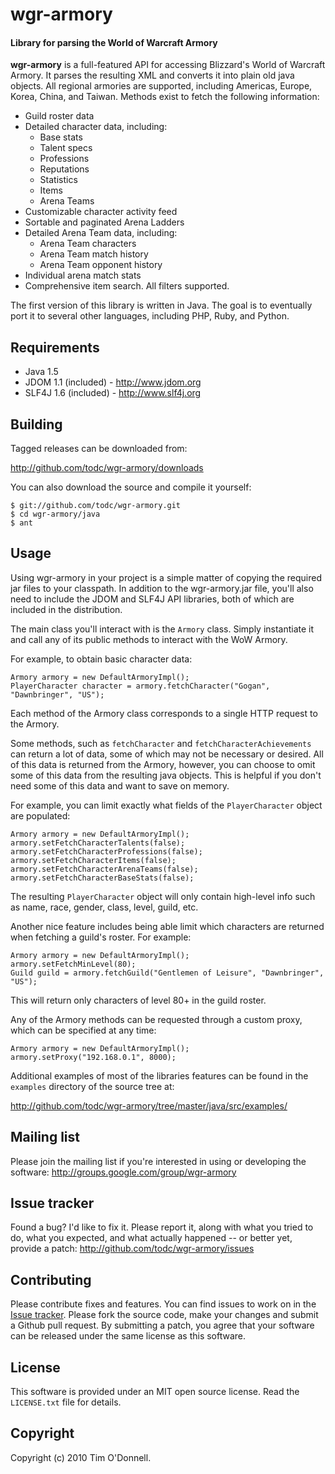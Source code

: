 wgr-armory
==========

#### Library for parsing the World of Warcraft Armory ####

**wgr-armory** is a full-featured API for accessing Blizzard's World of Warcraft Armory. It parses the resulting XML and converts it into plain old java objects. All regional armories are supported, including Americas, Europe, Korea, China, and Taiwan. Methods exist to fetch the following information:

* Guild roster data
* Detailed character data, including:
    * Base stats
    * Talent specs
    * Professions
    * Reputations
    * Statistics
    * Items
    * Arena Teams
* Customizable character activity feed
* Sortable and paginated Arena Ladders
* Detailed Arena Team data, including:
    * Arena Team characters
    * Arena Team match history
    * Arena Team opponent history
* Individual arena match stats
* Comprehensive item search. All filters supported.

The first version of this library is written in Java. The goal is to eventually port it to several other languages, including PHP, Ruby, and Python. 


Requirements
------------

* Java 1.5
* JDOM 1.1 (included) - http://www.jdom.org
* SLF4J 1.6 (included) - http://www.slf4j.org


Building
--------

Tagged releases can be downloaded from:

<http://github.com/todc/wgr-armory/downloads>

You can also download the source and compile it yourself:

    $ git://github.com/todc/wgr-armory.git
    $ cd wgr-armory/java
    $ ant


Usage
-----

Using wgr-armory in your project is a simple matter of copying the required jar files to your classpath. In addition to the wgr-armory.jar file, you'll also need to include the JDOM and SLF4J API libraries, both of which are included in the distribution.

The main class you'll interact with is the `Armory` class. Simply instantiate it and call any of its public methods to interact with the WoW Armory.

For example, to obtain basic character data:

    Armory armory = new DefaultArmoryImpl();
    PlayerCharacter character = armory.fetchCharacter("Gogan", "Dawnbringer", "US");

Each method of the Armory class corresponds to a single HTTP request to the Armory.

Some methods, such as `fetchCharacter` and `fetchCharacterAchievements` can return a lot of data, some of which may not be necessary or desired. All of this data is returned from the Armory, however, you can choose to omit some of this data from the resulting java objects. This is helpful if you don't need some of this data and want to save on memory.

For example, you can limit exactly what fields of the `PlayerCharacter` object are populated:

    Armory armory = new DefaultArmoryImpl();
    armory.setFetchCharacterTalents(false);
    armory.setFetchCharacterProfessions(false);
    armory.setFetchCharacterItems(false);
    armory.setFetchCharacterArenaTeams(false);
    armory.setFetchCharacterBaseStats(false);

The resulting `PlayerCharacter` object will only contain high-level info such as name, race, gender, class, level, guild, etc.

Another nice feature includes being able limit which characters are returned when fetching a guild's roster. For example:

    Armory armory = new DefaultArmoryImpl();
    armory.setFetchMinLevel(80);
    Guild guild = armory.fetchGuild("Gentlemen of Leisure", "Dawnbringer", "US");

This will return only characters of level 80+ in the guild roster.

Any of the Armory methods can be requested through a custom proxy, which can be specified at any time:

    Armory armory = new DefaultArmoryImpl();
    armory.setProxy("192.168.0.1", 8000);

Additional examples of most of the libraries features can be found in the `examples` directory of the source tree at:

<http://github.com/todc/wgr-armory/tree/master/java/src/examples/>


Mailing list
------------

Please join the mailing list if you're interested in using or developing the software: <http://groups.google.com/group/wgr-armory>


Issue tracker
-------------

Found a bug? I'd like to fix it. Please report it, along with what you tried to do, what you expected, and what actually happened -- or better yet, provide a patch: <http://github.com/todc/wgr-armory/issues>


Contributing
------------

Please contribute fixes and features. You can find issues to work on in the [Issue tracker](http://github.com/todc/wgr-armory/issues). Please fork the source code, make your changes and submit a Github pull request. By submitting a patch, you agree that your software can be released under the same license as this software.


License
-------

This software is provided under an MIT open source license. Read the `LICENSE.txt` file for details.


Copyright
---------

Copyright (c) 2010 Tim O'Donnell.